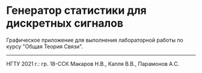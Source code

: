# Генератор статистики для дискретных сигналов
Графическое приложение для выполнения лабораторной работы по курсу "Общая Теория Связи".
***
НГТУ 2021 г.: гр. 18-ССК Макаров Н.В., Капля В.В., Парамонов А.С.